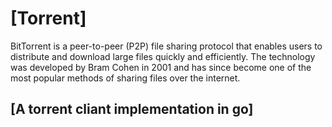 # [Torrent]
BitTorrent is a peer-to-peer (P2P) file sharing protocol that enables users to distribute and download large files quickly and efficiently. The technology was developed by Bram Cohen in 2001 and has since become one of the most popular methods of sharing files over the internet.
## [A torrent cliant implementation in go]
